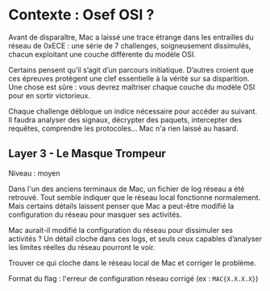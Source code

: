 # Contexte : Osef OSI ?

Avant de disparaître, Mac a laissé une trace étrange dans les entrailles du réseau de 0xECE : une série de 7 challenges, soigneusement dissimulés, chacun exploitant une couche différente du modèle OSI.

Certains pensent qu’il s’agit d’un parcours initiatique. D’autres croient que ces épreuves protègent une clef essentielle à la vérité sur sa disparition. Une chose est sûre : vous devrez maîtriser chaque couche du modèle OSI pour en sortir victorieux.

Chaque challenge débloque un indice nécessaire pour accéder au suivant. Il faudra analyser des signaux, décrypter des paquets, intercepter des requêtes, comprendre les protocoles... Mac n'a rien laissé au hasard.

## Layer 3 - Le Masque Trompeur

Niveau : moyen

Dans l'un des anciens terminaux de Mac, un fichier de log réseau a été retrouvé. Tout semble indiquer que le réseau local fonctionne normalement. Mais certains détails laissent penser que Mac a peut-être modifié la configuration du réseau pour masquer ses activités.

Mac aurait-il modifié la configuration du réseau pour dissimuler ses activités ? Un détail cloche dans ces logs, et seuls ceux capables d’analyser les limites réelles du réseau pourront le voir.

Trouver ce qui cloche dans le réseau local de Mac et corriger le problème.

Format du flag : l'erreur de configuration réseau corrigé (ex : `MAC{X.X.X.X}`)
